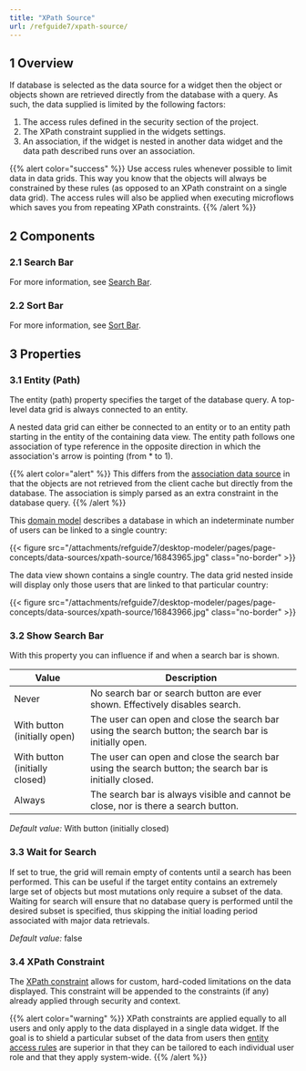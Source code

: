 ```yaml
---
title: "XPath Source"
url: /refguide7/xpath-source/
---
```


## 1 Overview

If database is selected as the data source for a widget then the object or objects shown are retrieved directly from the database with a query. As such, the data supplied is limited by the following factors:

1. The access rules defined in the security section of the project.
2. The XPath constraint supplied in the widgets settings.
3. An association, if the widget is nested in another data widget and the data path described runs over an association.

{{% alert color="success" %}}
Use access rules whenever possible to limit data in data grids. This way you know that the objects will always be constrained by these rules (as opposed to an XPath constraint on a single data grid). The access rules will also be applied when executing microflows which saves you from repeating XPath constraints.
{{% /alert %}}

## 2 Components

### 2.1 Search Bar

For more information, see [Search Bar](/refguide7/search-bar/).

### 2.2 Sort Bar

For more information, see [Sort Bar](/refguide7/sort-bar/).

## 3 Properties

### 3.1 Entity (Path)

The entity (path) property specifies the target of the database query. A top-level data grid is always connected to an entity.

A nested data grid can either be connected to an entity or to an entity path starting in the entity of the containing data view. The entity path follows one association of type reference in the opposite direction in which the association's arrow is pointing (from * to 1).

{{% alert color="alert" %}}
This differs from the [association data source](/refguide7/association-source/) in that the objects are not retrieved from the client cache but directly from the database. The association is simply parsed as an extra constraint in the database query.
{{% /alert %}}

This [domain model](/refguide7/domain-model/) describes a database in which an indeterminate number of users can be linked to a single country:

{{< figure src="/attachments/refguide7/desktop-modeler/pages/page-concepts/data-sources/xpath-source/16843965.jpg" class="no-border" >}}

The data view shown contains a single country. The data grid nested inside will display only those users that are linked to that particular country:

{{< figure src="/attachments/refguide7/desktop-modeler/pages/page-concepts/data-sources/xpath-source/16843966.jpg" class="no-border" >}}

### 3.2 Show Search Bar

With this property you can influence if and when a search bar is shown.

| Value | Description |
| --- | --- |
| Never | No search bar or search button are ever shown. Effectively disables search. |
| With button (initially open) | The user can open and close the search bar using the search button; the search bar is initially open. |
| With button (initially closed) | The user can open and close the search bar using the search button; the search bar is initially closed. |
| Always | The search bar is always visible and cannot be close, nor is there a search button. |

*Default value:* With button (initially closed)

### 3.3 Wait for Search

If set to true, the grid will remain empty of contents until a search has been performed. This can be useful if the target entity contains an extremely large set of objects but most mutations only require a subset of the data. Waiting for search will ensure that no database query is performed until the desired subset is specified, thus skipping the initial loading period associated with major data retrievals.

*Default value:* false

### 3.4 XPath Constraint

The [XPath constraint](/refguide7/xpath-constraints/) allows for custom, hard-coded limitations on the data displayed. This constraint will be appended to the constraints (if any) already applied through security and context.

{{% alert color="warning" %}}
XPath constraints are applied equally to all users and only apply to the data displayed in a single data widget. If the goal is to shield a particular subset of the data from users then [entity access rules](/refguide7/access-rules/) are superior in that they can be tailored to each individual user role and that they apply system-wide.
{{% /alert %}}
